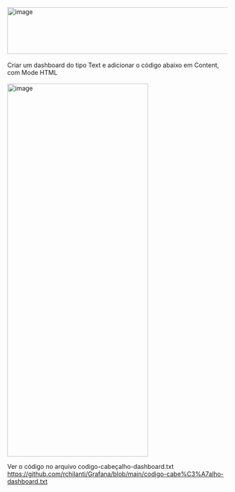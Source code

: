 <img width="1136" height="107" alt="image" src="https://github.com/user-attachments/assets/2e3989ce-02be-4164-bc44-0b90cb2b156b" />
  <br>
    <br>
Criar um dashboard do tipo Text e adicionar o código abaixo em Content, com Mode HTML
  <br>
    <br>
<img width="322" height="854" alt="image" src="https://github.com/user-attachments/assets/a2ed5d3a-ee4a-46f8-866c-5b9f92e68dd9" />


  Ver o código no arquivo codigo-cabeçalho-dashboard.txt
  <br>
  https://github.com/rchilanti/Grafana/blob/main/codigo-cabe%C3%A7alho-dashboard.txt
